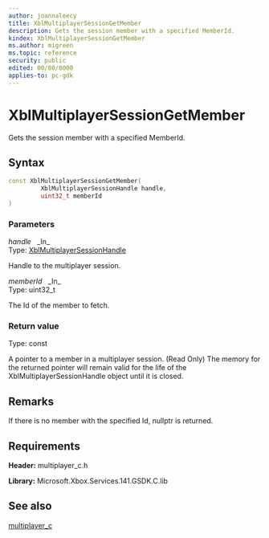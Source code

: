 ```yaml
---
author: joannaleecy
title: XblMultiplayerSessionGetMember
description: Gets the session member with a specified MemberId.
kindex: XblMultiplayerSessionGetMember
ms.author: migreen
ms.topic: reference
security: public
edited: 00/00/0000
applies-to: pc-gdk
---
```


# XblMultiplayerSessionGetMember  

Gets the session member with a specified MemberId.  

## Syntax  
  
```cpp
const XblMultiplayerSessionGetMember(  
         XblMultiplayerSessionHandle handle,  
         uint32_t memberId  
)  
```  
  
### Parameters  
  
*handle* &nbsp;&nbsp;\_In\_  
Type: [XblMultiplayerSessionHandle](../handles/xblmultiplayersessionhandle.md)  
  
Handle to the multiplayer session.  
  
*memberId* &nbsp;&nbsp;\_In\_  
Type: uint32_t  
  
The Id of the member to fetch.  
  
  
### Return value  
Type: const
  
A pointer to a member in a multiplayer session. (Read Only) The memory for the returned pointer will remain valid for the life of the XblMultiplayerSessionHandle object until it is closed.
  
## Remarks  
  
If there is no member with the specified Id, nullptr is returned.
  
## Requirements  
  
**Header:** multiplayer_c.h
  
**Library:** Microsoft.Xbox.Services.141.GSDK.C.lib
  
## See also  
[multiplayer_c](../multiplayer_c_members.md)  
  
  